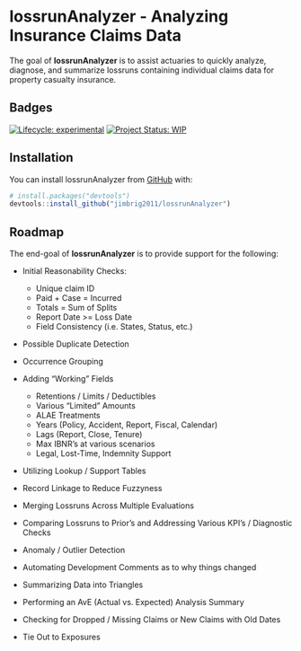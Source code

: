 
<!-- README.md is generated from README.Rmd. Please edit that file -->

# lossrunAnalyzer - Analyzing Insurance Claims Data

The goal of **lossrunAnalyzer** is to assist actuaries to quickly
analyze, diagnose, and summarize lossruns containing individual claims
data for property casualty insurance.

## Badges

<!-- badges: start -->

[![Lifecycle:
experimental](https://img.shields.io/badge/lifecycle-experimental-orange.svg)](https://www.tidyverse.org/lifecycle/#experimental)
[![Project Status:
WIP](https://www.repostatus.org/badges/latest/wip.svg)](http://www.repostatus.org/#wip)
<!-- badges: end -->

## Installation

You can install lossrunAnalyzer from [GitHub](https://github.com/) with:

``` r
# install.packages("devtools")
devtools::install_github("jimbrig2011/lossrunAnalyzer")
```

## Roadmap

The end-goal of **lossrunAnalyzer** is to provide support for the
following:

  - Initial Reasonability Checks:
    
      - Unique claim ID
      - Paid + Case = Incurred
      - Totals = Sum of Splits
      - Report Date \>= Loss Date
      - Field Consistency (i.e. States, Status, etc.)

  - Possible Duplicate Detection

  - Occurrence Grouping

  - Adding “Working” Fields
    
      - Retentions / Limits / Deductibles
      - Various “Limited” Amounts
      - ALAE Treatments
      - Years (Policy, Accident, Report, Fiscal, Calendar)
      - Lags (Report, Close, Tenure)
      - Max IBNR’s at various scenarios
      - Legal, Lost-Time, Indemnity Support

  - Utilizing Lookup / Support Tables

  - Record Linkage to Reduce Fuzzyness

  - Merging Lossruns Across Multiple Evaluations

  - Comparing Lossruns to Prior’s and Addressing Various KPI’s /
    Diagnostic Checks

  - Anomaly / Outlier Detection

  - Automating Development Comments as to why things changed

  - Summarizing Data into Triangles

  - Performing an AvE (Actual vs. Expected) Analysis Summary

  - Checking for Dropped / Missing Claims or New Claims with Old Dates

  - Tie Out to Exposures
